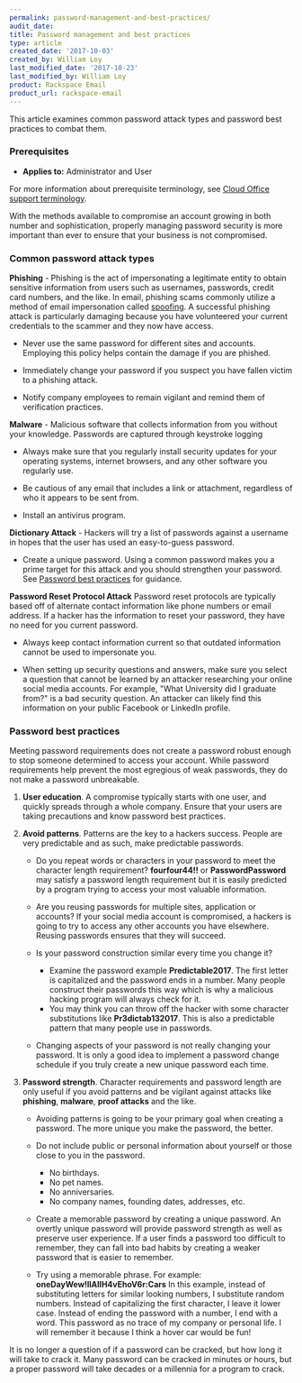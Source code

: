 ```yaml
---
permalink: password-management-and-best-practices/
audit_date:
title: Password management and best practices
type: article
created_date: '2017-10-03'
created_by: William Loy
last_modified_date: '2017-10-23'
last_modified_by: William Loy
product: Rackspace Email
product_url: rackspace-email
---
```


This article examines common password attack types and password best practices to combat them.

### Prerequisites

- **Applies to:** Administrator and User

For more information about prerequisite terminology, see [Cloud Office support terminology](/how-to/cloud-office-support-terminology).

With the methods available to compromise an account growing in both number and sophistication, properly managing password security is more important than ever to ensure that your business is not compromised.

### Common password attack types

**Phishing** - Phishing is the act of impersonating a legitimate entity to obtain sensitive information from users such as usernames, passwords, credit card numbers, and the like. In email, phishing scams commonly utilize a method of email impersonation called [spoofing](/how-to/email-spoofing-explained). A successful phishing attack is particularly damaging because you have volunteered your current credentials to the scammer and they now have access.

- Never use the same password for different sites and accounts. Employing this policy helps contain the damage if you are phished.

- Immediately change your password if you suspect you have fallen victim to a phishing attack.

- Notify company employees to remain vigilant and remind them of verification practices.

**Malware** - Malicious software that collects information from you without your knowledge. Passwords are captured through keystroke logging

- Always make sure that you regularly install security updates for your operating systems, internet browsers, and any other software you regularly use.

- Be cautious of any email that includes a link or attachment, regardless of who it appears to be sent from.

- Install an antivirus program.

**Dictionary Attack** - Hackers will try a list of passwords against a username in hopes that the user has used an easy-to-guess password.

- Create a unique password. Using a common password makes you a prime target for this attack and you should strengthen your password. See [Password best practices](#password-best-practices) for guidance.

**Password Reset Protocol Attack** Password reset protocols are typically based off of alternate contact information like phone numbers or email address. If a hacker has the information to reset your password, they have no need for you current password.

- Always keep contact information current so that outdated information cannot be used to impersonate you.

- When setting up security questions and answers, make sure you select a question that cannot be learned by an attacker researching your online social media accounts. For example, "What University did I graduate from?" is a bad security question. An attacker can likely find this information on your public Facebook or LinkedIn profile.

### Password best practices

Meeting password requirements does not create a password robust enough to stop someone determined to access your account. While password requirements help prevent the most egregious of weak passwords, they do not make a password unbreakable.

1. **User education**. A compromise typically starts with one user, and quickly spreads through a whole company. Ensure that your users are taking precautions and know password best practices.

2. **Avoid patterns**. Patterns are the key to a hackers success. People are very predictable and as such, make predictable passwords.

    - Do you repeat words or characters in your password to meet the character length requirement? **fourfour44!!**  or **PasswordPassword** may satisfy a password length requirement but it is easily predicted by a program trying to access your most valuable information.

    - Are you reusing passwords for multiple sites, application or accounts? If your social media account is compromised, a hackers is going to try to access any other accounts you have elsewhere. Reusing passwords ensures that they will succeed.

    - Is your password construction similar every time you change it?
        - Examine the password example **Predictable2017**.  The first letter is capitalized and the password ends in a number. Many people construct their passwords this way which is why a malicious hacking program will always check for it.
        - You may think you can throw off the hacker with some character substitutions like **Pr3dictab132017**. This is also a predictable pattern that many people use in passwords.

    - Changing aspects of your password is not really changing your password. It is only a good idea to implement a password change schedule if you truly create a new unique password each time.

3. **Password strength**.  Character requirements and password length are only useful if you avoid patterns and be vigilant against attacks like **phishing**, **malware**, **proof attacks** and the like.

    - Avoiding patterns is going to be your primary goal when creating a password. The more unique you make the password, the better.

    - Do not include public or personal information about yourself or those close to you in the password.

        - No birthdays.
        - No pet names.
        - No anniversaries.
        - No company names, founding dates, addresses, etc.

    - Create a memorable password by creating a unique password. An overtly unique password will provide password strength as well as preserve user experience. If a user finds a password too difficult to remember, they can fall into bad habits by creating a weaker password that is easier to remember.

    - Try using a memorable phrase. For example: **oneDayWew!llAllH4vEhoV6r:Cars**   In this example, instead of substituting letters for similar looking numbers, I substitute random numbers. Instead of capitalizing the first character, I leave it lower case. Instead of ending the password with a number, I end with a word. This password as no trace of my company or personal life. I will remember it because I think a hover car would be fun!




It is no longer a question of if a password can be cracked, but how long it will take to crack it. Many password can be cracked in minutes or hours, but a proper password will take decades or a millennia for a program to crack.
